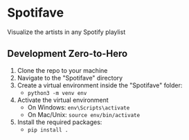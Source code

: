 # Spotifave

Visualize the artists in any Spotify playlist

## Development Zero-to-Hero

1. Clone the repo to your machine
2. Navigate to the "Spotifave" directory
2. Create a virtual environment inside the "Spotifave" folder:
    - `python3 -m venv env`
3. Activate the virtual environment
    - On Windows: `env\Scripts\activate`
    - On Mac/Unix: `source env/bin/activate`
4. Install the required packages:
    - `pip install .`
